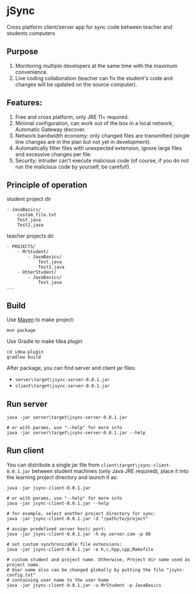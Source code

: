 # jSync
Cross platform client/server app for sync code between teacher and students computers

## Purpose
1. Monitoring multiple developers at the same time with the maximum convenience.
2. Live coding collaboration (teacher can fix the student's code and changes will be updated on the source computer).

## Features:
1. Free and cross platform, only JRE 11+ required.
2. Minimal configuration, can work out of the box in a local network, Automatic Gateway discover.
3. Network bandwidth economy: only changed files are transmitted (single line changes are in the plan but not yet in development).
4. Automatically filter files with unexpected extension, ignore large files and excessive changes per file.
5. Security: intruder can't execute malicious code (of course, if you do not run the malicious code by yourself, be careful!).

## Principle of operation
student project dir
```
- JavaBasics/
    custom_file.txt
    Test.java
    Test2.java
```

teacher projects dir
```
- PROJECTS/
    - MrStudent/
        - JavaBasics/
            Test.java
            Test2.java
    - OtherStudent/
        - JavaBasics/
            Test.java 
...       
```

## Build
Use [Maven](https://maven.apache.org/) to make project:
```
mvn package
```

Use Gradle to make Idea plugin
```
cd idea-plugin
gradlew build
```

After package, you can find server and client jar files:
- `server\target\jsync-server-0.0.1.jar`
- `client\target\jsync-server-0.0.1.jar`

## Run server
```
java -jar server\target\jsync-server-0.0.1.jar

# or with params, use "--help" for more info
java -jar server\target\jsync-server-0.0.1.jar --help
```


## Run client
You can distribute a single jar file from `client\target\jsync-client-0.0.1.jar` between student machines 
(only Java JRE required), place it into the learning project directory and launch it as:

```
java -jar jsync-client-0.0.1.jar

# or with params, use "--help" for more info
java -jar jsync-client-0.0.1.jar --help

# for example, select another project directory for sync:
java -jar jsync-client-0.0.1.jar -d "/path/to/project"

# assign predefined server host/ port:
java -jar jsync-client-0.0.1.jar -h my.server.com -p 80

# set custom synchronizable file extensions:
java -jar jsync-client-0.0.1.jar -e h,c,hpp,cpp,Makefile

# custom student and project name. Otherwise, Project dir name used as project name.
# User name also can be changed globally by putting the file "jsync-config.txt" 
# containing user name to the user home
java -jar jsync-client-0.0.1.jar -u MrStudent -p JavaBasics
```  